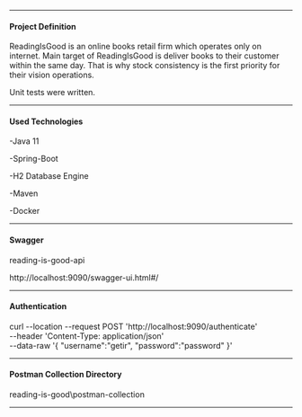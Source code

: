 -------------------------------------
#### **Project Definition**

ReadingIsGood is an online books retail firm which operates only on internet. Main target of
ReadingIsGood is deliver books to their customer within the same day. That is why stock consistency
is the first priority for their vision operations.

Unit tests were written.

-------------------------------------

#### **Used Technologies**

-Java 11

-Spring-Boot

-H2 Database Engine

-Maven

-Docker

-------------------------------------

#### **Swagger**

reading-is-good-api

http://localhost:9090/swagger-ui.html#/


-------------------------------------



#### **Authentication**

curl --location --request POST 'http://localhost:9090/authenticate' \
--header 'Content-Type: application/json' \
--data-raw '{
    "username":"getir",
    "password":"password"
}'


-------------------------------------

#### **Postman Collection Directory**

reading-is-good\postman-collection

-------------------------------------